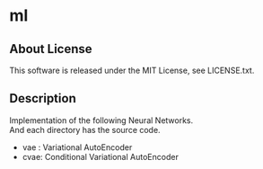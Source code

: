 # ml

## About License
This software is released under the MIT License, see LICENSE.txt.

## Description
Implementation of the following Neural Networks.  
And each directory has the source code.

- vae : Variational AutoEncoder
- cvae: Conditional Variational AutoEncoder

